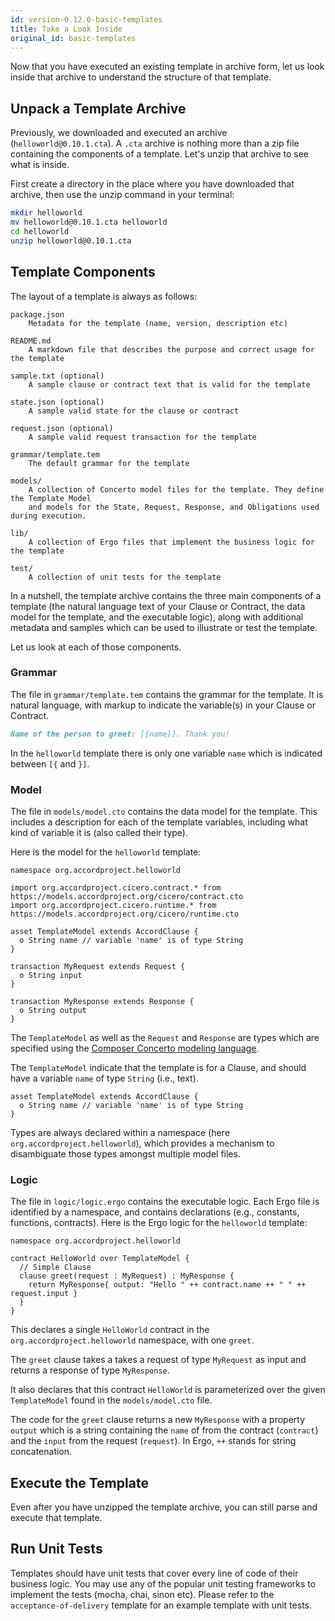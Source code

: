 ```yaml
---
id: version-0.12.0-basic-templates
title: Take a Look Inside
original_id: basic-templates
---
```


Now that you have executed an existing template in archive form, let us look inside that archive to understand the structure of that template.

## Unpack a Template Archive

Previously, we downloaded and executed an archive (`helloworld@0.10.1.cta`). A `.cta` archive is nothing more than a zip file containing the components of a template. Let's unzip that archive to see what is inside.

First create a directory in the place where you have downloaded that archive, then use the unzip command in your terminal:

```bash
mkdir helloworld
mv helloworld@0.10.1.cta helloworld
cd helloworld
unzip helloworld@0.10.1.cta
```

## Template Components

The layout of a template is always as follows:

```text
package.json
    Metadata for the template (name, version, description etc)

README.md
    A markdown file that describes the purpose and correct usage for the template

sample.txt (optional)
    A sample clause or contract text that is valid for the template

state.json (optional)
    A sample valid state for the clause or contract

request.json (optional)
    A sample valid request transaction for the template

grammar/template.tem
    The default grammar for the template

models/
    A collection of Concerto model files for the template. They define the Template Model
    and models for the State, Request, Response, and Obligations used during execution.

lib/
    A collection of Ergo files that implement the business logic for the template

test/
    A collection of unit tests for the template
```

In a nutshell, the template archive contains the three main components of a template (the natural language text of your Clause or Contract, the data model for the template, and the executable logic), along with additional metadata and samples which can be used to illustrate or test the template.

Let us look at each of those components.

### Grammar

The file in `grammar/template.tem` contains the grammar for the template. It is natural language, with markup to indicate the variable(s) in your Clause or Contract.

```md
Name of the person to greet: [{name}]. Thank you!
```

In the `helloworld` template there is only one variable `name` which is indicated between `[{` and `}]`.

### Model

The file in `models/model.cto` contains the data model for the template. This includes a description for each of the template variables, including what kind of variable it is (also called their type).

Here is the model for the `helloworld` template:

```ergo
namespace org.accordproject.helloworld

import org.accordproject.cicero.contract.* from https://models.accordproject.org/cicero/contract.cto
import org.accordproject.cicero.runtime.* from https://models.accordproject.org/cicero/runtime.cto

asset TemplateModel extends AccordClause {
  o String name // variable 'name' is of type String
}

transaction MyRequest extends Request {
  o String input
}

transaction MyResponse extends Response {
  o String output
}
```

The `TemplateModel` as well as the `Request` and `Response` are types which are specified using the [Composer Concerto modeling language](https://github.com/hyperledger/composer-concerto).

The `TemplateModel` indicate that the template is for a Clause, and should have a variable `name` of type `String` (i.e., text).

```ergo
asset TemplateModel extends AccordClause {
  o String name // variable 'name' is of type String
}
```

Types are always declared within a namespace (here `org.accordproject.helloworld`), which provides a mechanism to disambiguate those types amongst multiple model files.

### Logic

The file in `logic/logic.ergo` contains the executable logic. Each Ergo file is identified by a namespace, and contains declarations (e.g., constants, functions, contracts). Here is the Ergo logic for the `helloworld` template:

```ergo
namespace org.accordproject.helloworld

contract HelloWorld over TemplateModel {
  // Simple Clause
  clause greet(request : MyRequest) : MyResponse {
    return MyResponse{ output: "Hello " ++ contract.name ++ " " ++ request.input }
  }
}
```

This declares a single `HelloWorld` contract in the `org.accordproject.helloworld` namespace, with one `greet`.

The `greet` clause takes a takes a request of type `MyRequest` as input and returns a response of type `MyResponse`.

It also declares that this contract `HelloWorld` is parameterized over the given `TemplateModel` found in the `models/model.cto` file.

The code for the `greet` clause returns a new `MyResponse` with a property `output` which is a string containing the `name` of from the contract (`contract`) and the `input` from the request (`request`). In Ergo, `++` stands for string concatenation.

## Execute the Template

Even after you have unzipped the template archive, you can still parse and execute that template.

## Run Unit Tests

Templates should have unit tests that cover every line of code of their business logic. You may use any of the
popular unit testing frameworks to implement the tests (mocha, chai, sinon etc). Please refer to the
``acceptance-of-delivery`` template for an example template with unit tests.

